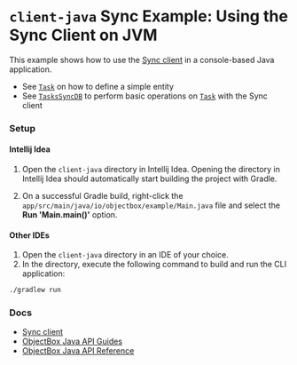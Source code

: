 # `client-java` Sync Example: Using the Sync Client on JVM 

This example shows how to use the [Sync client](https://sync.objectbox.io/sync-client) in a console-based Java application.

* See [`Task`](java-main-sync/src/main/java/io/objectbox/example/Task.java) on how to define a simple entity
* See [`TasksSyncDB`](java-main-sync/src/main/java/io/objectbox/example/TasksSyncDB.java) to perform basic operations on [`Task`](java-main-sync/src/main/java/io/objectbox/example/Task.java) with the Sync client

### Setup

#### Intellij Idea

1. Open the `client-java` directory in Intellij Idea. Opening the directory in Intellij Idea should automatically start building the project with Gradle.

2. On a successful Gradle build, right-click the `app/src/main/java/io/objectbox/example/Main.java` file and select the **Run 'Main.main()'** option.

#### Other IDEs

1. Open the `client-java` directory in an IDE of your choice. 
2. In the directory, execute the following command to build and run the CLI application:

```bash
./gradlew run
```

### Docs

- [Sync client](https://sync.objectbox.io/sync-client)
- [ObjectBox Java API Guides](https://docs.objectbox.io/getting-started)
- [ObjectBox Java API Reference](https://objectbox.io/docfiles/java/current/)